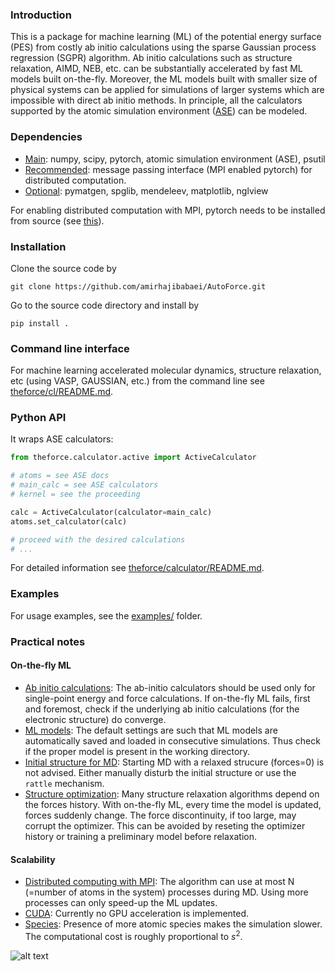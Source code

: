 <!-- #region -->
### Introduction
This is a package for machine learning (ML) of the potential energy surface (PES)
from costly ab initio calculations using the sparse Gaussian process regression
(SGPR) algorithm.
Ab initio calculations such as structure relaxation, AIMD, NEB, etc. can be
substantially accelerated by fast ML models built on-the-fly.
Moreover, the ML models built with smaller size of physical systems can be applied
for simulations of larger systems which are impossible with direct ab initio methods.
In principle, all the calculators supported by the atomic simulation environment
([ASE](https://wiki.fysik.dtu.dk/ase/)) can be modeled.

### Dependencies
* <ins>Main</ins>: numpy, scipy, pytorch, atomic simulation environment (ASE), psutil
* <ins>Recommended</ins>: message passing interface (MPI enabled pytorch) for distributed computation.
* <ins>Optional</ins>: pymatgen, spglib, mendeleev, matplotlib, nglview

For enabling distributed computation with MPI,
pytorch needs to be installed from source
(see [this](https://github.com/pytorch/pytorch)).

### Installation
Clone the source code by
```shell
git clone https://github.com/amirhajibabaei/AutoForce.git
```
Go to the source code directory and install by
```shell
pip install .
```

### Command line interface
For machine learning accelerated molecular dynamics,
structure relaxation, etc (using VASP, GAUSSIAN, etc.) from the command line see
[theforce/cl/README.md](https://github.com/amirhajibabaei/AutoForce/tree/master/theforce/cl).

### Python API
It wraps ASE calculators:
```python
from theforce.calculator.active import ActiveCalculator

# atoms = see ASE docs
# main_calc = see ASE calculators
# kernel = see the proceeding

calc = ActiveCalculator(calculator=main_calc)
atoms.set_calculator(calc)

# proceed with the desired calculations
# ...
```
For detailed information see 
[theforce/calculator/README.md](https://github.com/amirhajibabaei/AutoForce/tree/master/theforce/calculator).


### Examples
For usage examples, see the [examples/](https://github.com/amirhajibabaei/AutoForce/tree/master/examples) folder.

### Practical notes

#### On-the-fly ML
* <ins>Ab initio calculations</ins>:
The ab-initio calculators should be used only for single-point energy and force calculations.
If on-the-fly ML fails, first and foremost, check if the underlying ab initio
calculations (for the electronic structure) do converge.
* <ins>ML models</ins>:
The default settings are such that ML models are automatically saved and loaded
in consecutive simulations. Thus check if the proper model is present in the working
directory.
* <ins>Initial structure for MD</ins>:
Starting MD with a relaxed strucure (forces=0) is not advised.
Either manually disturb the initial structure or use the `rattle`
mechanism.
* <ins>Structure optimization</ins>:
Many structure relaxation algorithms depend on the forces history.
With on-the-fly ML, every time the model is updated, forces suddenly change.
The force discontinuity, if too large, may corrupt the optimizer.
This can be avoided by reseting the optimizer history or training
a preliminary model before relaxation.

#### Scalability
* <ins>Distributed computing with MPI</ins>:
The algorithm can use at most N (=number of atoms in the system) processes
during MD. Using more processes can only speed-up the ML updates.
* <ins>CUDA</ins>:
Currently no GPU acceleration is implemented.
* <ins>Species</ins>:
Presence of more atomic species makes the simulation slower.
The computational cost is roughly proportional to $s^2$.




![alt text](https://github.com/amirhajibabaei/AutoForce/blob/master/docs/sources/UNIST.jpg?raw=True)
<!-- #endregion -->
